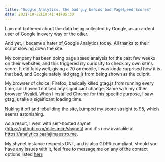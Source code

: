 ```yaml
---
title: "Google Analytics, the bad guy behind bad PageSpeed Scores"
date: 2021-10-22T10:41:41+05:30
---
```


I am not bothered about the data being collected by Google, as an ardent user of Google in every way or the other.

And yet, I became a hater of Google Analytics today. All thanks to their script slowing down the site.

My company has been doing page speed analysis for the past few weeks on their websites, and this triggered my curiosity to check my own site's score.
It did fairly well, giving a 70 on mobile, I was kinda surprised how it is that bad, and Google safely hid gtag.js from being shown as the culprit.

My browser of choice, Firefox, basically killed gtag.js from running every time, so I haven't noticed any significant change. Same with my other browser
Vivaldi. When I installed Chrome for this specific purpose, I saw gtag.js take a significant loading time.

Nuking it off and rebuilding the site, bumped my score straight to 95, which seems astonishing.

As a result, I went with self-hosted shynet (https://github.com/milesmcc/shynet/) and it's now available at https://analytics.baalajimaestro.me.

My shynet instance respects DNT, and is also GDPR compliant, should you have any issues with it, feel free to message me on any of the contact options listed [here](https://links.baalajimaestro.me.)
